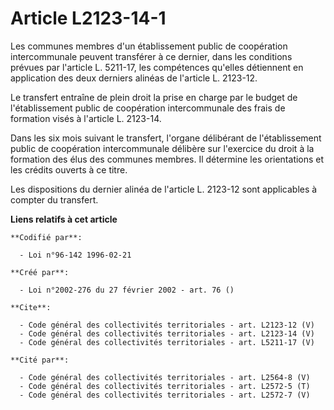 # Article L2123-14-1

Les communes membres d'un établissement public de coopération intercommunale peuvent transférer à ce dernier, dans les
conditions prévues par l'article L. 5211-17, les compétences qu'elles détiennent en application des deux derniers alinéas de
l'article L. 2123-12. 

Le transfert entraîne de plein droit la prise en charge par le budget de l'établissement public de coopération intercommunale
des frais de formation visés à l'article L. 2123-14. 

Dans les six mois suivant le transfert, l'organe délibérant de l'établissement public de coopération intercommunale délibère
sur l'exercice du droit à la formation des élus des communes membres. Il détermine les orientations et les crédits ouverts à
ce titre. 

Les dispositions du dernier alinéa de l'article L. 2123-12 sont applicables à compter du transfert.

**Liens relatifs à cet article**

	**Codifié par**:

	  - Loi n°96-142 1996-02-21

	**Créé par**:

	  - Loi n°2002-276 du 27 février 2002 - art. 76 ()

	**Cite**:

	  - Code général des collectivités territoriales - art. L2123-12 (V)
	  - Code général des collectivités territoriales - art. L2123-14 (V)
	  - Code général des collectivités territoriales - art. L5211-17 (V)

	**Cité par**:

	  - Code général des collectivités territoriales - art. L2564-8 (V)
	  - Code général des collectivités territoriales - art. L2572-5 (T)
	  - Code général des collectivités territoriales - art. L2572-7 (V)
